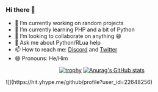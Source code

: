 ### Hi there 👋
- 🔭 I’m currently working on random projects
- 🌱 I’m currently learning PHP and a bit of Python
- 👯 I’m looking to collaborate on anything 😄
- 💬 Ask me about Python/RLua help
- 📫 How to reach me: [Discord](https://www.discord.com/users/267139558125076480) and [Twitter](https://twitter.com/Cool_ShowTTV)
- 😄 Pronouns: He/Him

<div align="center">
  
[![trophy](https://github-profile-trophy.vercel.app/?username=cool-showttv&theme=onedark)](https://github.com/ryo-ma/github-profile-trophy)
  [![Anurag's GitHub stats](https://github-readme-stats.vercel.app/api?username=cool-showttv&show_icons=true&theme=dark)](https://github.com/anuraghazra/github-readme-stats)

</div>
<!--
- ⚡ Fun fact: I hate my self :)
-->
![](https://hit.yhype.me/github/profile?user_id=22648256)
